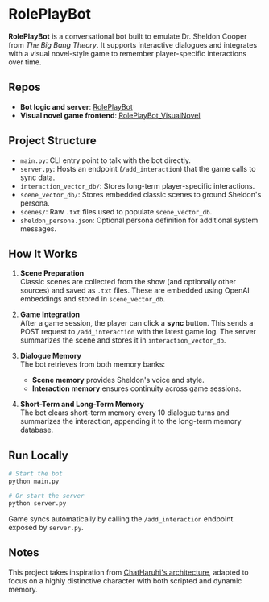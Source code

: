 # RolePlayBot

**RolePlayBot** is a conversational bot built to emulate Dr. Sheldon Cooper from *The Big Bang Theory*. It supports interactive dialogues and integrates with a visual novel-style game to remember player-specific interactions over time.

## Repos

- **Bot logic and server**: [RolePlayBot](https://github.com/AveryYay/RolePlayBot)
- **Visual novel game frontend**: [RolePlayBot_VisualNovel](https://github.com/AveryYay/RolePlayBot_VisualNovel)

## Project Structure

- `main.py`: CLI entry point to talk with the bot directly.
- `server.py`: Hosts an endpoint (`/add_interaction`) that the game calls to sync data.
- `interaction_vector_db/`: Stores long-term player-specific interactions.
- `scene_vector_db/`: Stores embedded classic scenes to ground Sheldon's persona.
- `scenes/`: Raw `.txt` files used to populate `scene_vector_db`.
- `sheldon_persona.json`: Optional persona definition for additional system messages.

## How It Works

1. **Scene Preparation**  
   Classic scenes are collected from the show (and optionally other sources) and saved as `.txt` files. These are embedded using OpenAI embeddings and stored in `scene_vector_db`.

2. **Game Integration**  
   After a game session, the player can click a **sync** button. This sends a POST request to `/add_interaction` with the latest game log. The server summarizes the scene and stores it in `interaction_vector_db`.

3. **Dialogue Memory**  
   The bot retrieves from both memory banks:
   - **Scene memory** provides Sheldon's voice and style.
   - **Interaction memory** ensures continuity across game sessions.

4. **Short-Term and Long-Term Memory**  
   The bot clears short-term memory every 10 dialogue turns and summarizes the interaction, appending it to the long-term memory database.

## Run Locally

```bash
# Start the bot
python main.py

# Or start the server
python server.py
```

Game syncs automatically by calling the `/add_interaction` endpoint exposed by `server.py`.

## Notes

This project takes inspiration from [ChatHaruhi's architecture](https://github.com/yizhongw/ChatHaruhi), adapted to focus on a highly distinctive character with both scripted and dynamic memory.
